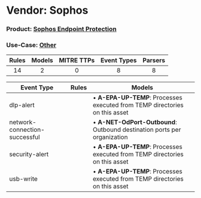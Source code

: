 Vendor: Sophos
==============
### Product: [Sophos Endpoint Protection](../ds_sophos_sophos_endpoint_protection.md)
### Use-Case: [Other](../../../../UseCases/uc_other.md)

| Rules | Models | MITRE TTPs | Event Types | Parsers |
|:-----:|:------:|:----------:|:-----------:|:-------:|
|  14   |   2    |     0      |      8      |    8    |

| Event Type                    | Rules | Models                                                                          |
| ----------------------------- | ----- | ------------------------------------------------------------------------------- |
| dlp-alert                     |       |  • <b>A-EPA-UP-TEMP</b>: Processes executed from TEMP directories on this asset |
| network-connection-successful |       |  • <b>A-NET-OdPort-Outbound</b>: Outbound destination ports per organization    |
| security-alert                |       |  • <b>A-EPA-UP-TEMP</b>: Processes executed from TEMP directories on this asset |
| usb-write                     |       |  • <b>A-EPA-UP-TEMP</b>: Processes executed from TEMP directories on this asset |